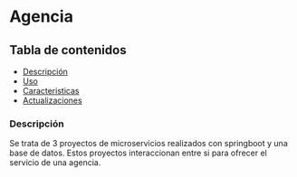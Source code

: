 # Agencia
## Tabla de contenidos
- [Descripción](#descripción)
- [Uso](#uso)
- [Caracteristicas](#caracteristicas)
- [Actualizaciones](#actualizaciones)

### Descripción
Se trata de 3 proyectos de microservicios realizados con springboot y una base de datos. Estos proyectos interaccionan entre si para ofrecer el servicio de una agencia.
